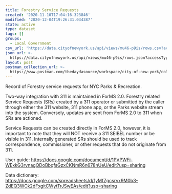 ```yaml
---
title: Forestry Service Requests
created: '2020-11-10T17:04:16.323846'
modified: '2020-12-04T19:26:31.034387'
state: active
type: dataset
tags: []
groups:
  - Local Government
csv_url: 'https://data.cityofnewyork.us/api/views/mu46-p9is/rows.csv?accessType=DOWNLOAD'
json_url: >-
  https://data.cityofnewyork.us/api/views/mu46-p9is/rows.json?accessType=DOWNLOAD
layout: post
postman_collection_url: >-
  https://www.postman.com/thedaydasource/workspace/city-of-new-york/collection/15909983-6a6d6197-470a-4eda-a86e-93219538f1a4
---
```

Record of Forestry service requests for NYC Parks & Recreation. 

Two-way integration with 311 is maintained in ForMS 2.0.  Forestry related Service Requests (SRs) created by a 311 operator or submitted by the caller through either the 311 website, 311 phone app, or the Parks website stream into the system.  Conversely, updates are sent from ForMS 2.0 to 311 when SRs are actioned.

Service Requests can be created directly in ForMS 2.0, however, it is important to note that they will NOT receive a 311 SEIBEL number or be visible in 311.  Internally generated SRs should be used to track correspondence, commissioner, or other requests that do not originate from 311.

User guide: https://docs.google.com/document/d/1PVPWFi-WExkG3rvnagQDoBbqfsGzxCKNmR6n678nUeU/edit?usp=sharing

Data dictionary: https://docs.google.com/spreadsheets/d/1yMfZgcsrvx9M0b3-ZdEQ3WCk2dFxgitCWytTrJSwEAs/edit?usp=sharing
